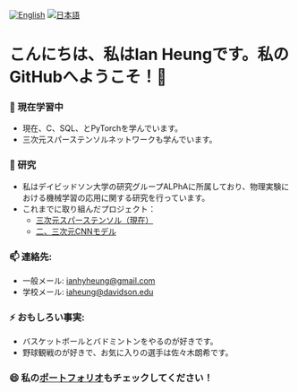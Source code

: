 [![English](https://img.shields.io/badge/lang-en-green.svg)](https://github.com/iaheung/iaheung/edit/main/README.md)
[![日本語](https://img.shields.io/badge/lang-jp-red.svg)](https://github.com/iaheung/iaheung/blob/main/README-JP.md)

# こんにちは、私はIan Heungです。私のGitHubへようこそ！👋

### 🌱 現在学習中 
- 現在、C、SQL、とPyTorchを学んでいます。
- 三次元スパーステンソルネットワークも学んでいます。

### 🔭 研究
- 私はデイビッドソン大学の研究グループALPhAに所属しており、物理実験における機械学習の応用に関する研究を行っています。
- これまでに取り組んだプロジェクト：
  - [三次元スパーステンソル（現在）](https://github.com/iaheung/torchsparse)
  - [二、三次元CNNモデル](https://github.com/iaheung/2D3DCNN_Event_Classification)

### 📫 連絡先:
- 一般メール: [ianhyheung@gmail.com](mailto:ianhyheung@gmail.com)
- 学校メール: [iaheung@davidson.edu](mailto:iaheung@davidson.edu)

### ⚡ おもしろい事実:
- バスケットボールとバドミントンをやるのが好きです。
- 野球観戦のが好きで、お気に入りの選手は佐々木朗希です。

### 😄 私の[ポートフォリオ](https://github.com/iaheung/iaheung/edit/main/README.md)もチェックしてください！

